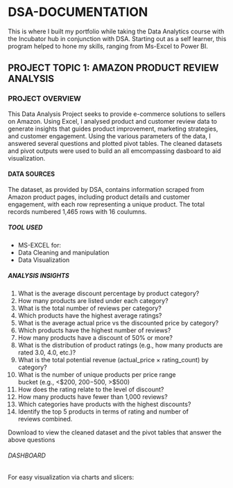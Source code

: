 # DSA-DOCUMENTATION
This is where I built my portfolio while taking the Data Analytics course with the Incubator hub in conjunction with DSA. Starting out as a self learner, this program helped to hone my skills, ranging from Ms-Excel to Power BI.
## PROJECT TOPIC 1: AMAZON PRODUCT REVIEW ANALYSIS
### PROJECT OVERVIEW
This Data Analysis Project seeks to provide e-commerce solutions to sellers on Amazon. Using Excel, I analysed product and customer review data to generate insights that guides product improvement, marketing strategies, and customer engagement. Using the various parameters of the data, I answered several questions and plotted pivot tables. The cleaned datasets and pivot outputs were used to build an all emcompassing dasboard to aid visualization.
#### DATA SOURCES
The dataset, as provided by DSA, contains information scraped from Amazon product pages, including product details and customer engagement, with each row representing a unique product. The total records numbered 1,465 rows with 16 coulumns.
##### TOOL USED 
- MS-EXCEL for:
- Data Cleaning and manipulation
- Data Visualization

##### ANALYSIS INSIGHTS
1. What is the average discount percentage by product category?
2. How many products are listed under each category?
3. What is the total number of reviews per category?
4. Which products have the highest average ratings?
5. What is the average actual price vs the discounted price by category?
6. Which products have the highest number of reviews?
7. How many products have a discount of 50% or more?
8. What is the distribution of product ratings (e.g., how many products are rated 3.0,
4.0, etc.)?
9. What is the total potential revenue (actual_price × rating_count) by category?
10. What is the number of unique products per price range bucket (e.g., <$200, $200-$500, >$500)
11. How does the rating relate to the level of discount?
12. How many products have fewer than 1,000 reviews?
13. Which categories have products with the highest discounts?
14. Identify the top 5 products in terms of rating and number of reviews combined.

Download to view the cleaned dataset and the pivot tables that answer the above questions

###### DASHBOARD
For easy visualization via charts and slicers:


